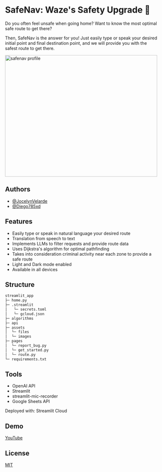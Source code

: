 
# SafeNav: Waze's Safety Upgrade 🚀

Do you often feel unsafe when going home? Want to know the most optimal safe route to get there?

Then, SafeNav is the answer for you! Just easily type or speak your desired initial point and final destination point, and we will provide you with the safest route to get there.

<img src="https://github.com/JocelynVelarde/SafeNav/assets/70779495/2f9e2f64-8409-40bc-8f4c-44c70a0bc079" alt="safenav profile" width="500" height="400">

## Authors

- [@JocelynVelarde](https://github.com/JocelynVelarde)
- [@Diego785xd](https://github.com/Diego785xd)



## Features

- Easily type or speak in natural language your desired route
- Translation from speech to text
- Implements LLMs to filter requests and provide route data
- Uses Dijkstra's algorithm for optimal pathfinding
- Takes into consideration criminal activity near each zone to provide a safe route
- Light and Dark mode enabled
- Available in all devices


## Structure
```bash
streamlit_app 
├─ home.py
├─ .streamlit
│   └─ secrets.toml
│   └─ gcloud.json
├─ algorithms
├─ api
├─ assets
│  └─ files
│  └─ images
├─ pages
│  └─ report_bug.py
│  └─ get_started.py
│  └─ route.py
└─ requirements.txt
```

## Tools

- OpenAI API
- Streamlit
- streamlit-mic-recorder
- Google Sheets API

Deployed with: Streamlit Cloud

## Demo

[YouTube](https://www.youtube.com/watch?v=poZN7ochd2Y&t=22s)


## License

[MIT](https://choosealicense.com/licenses/mit/)


